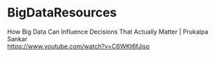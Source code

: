 # BigDataResources

How Big Data Can Influence Decisions That Actually Matter | Prukalpa Sankar<br />
https://www.youtube.com/watch?v=C6WKt6fJiso
